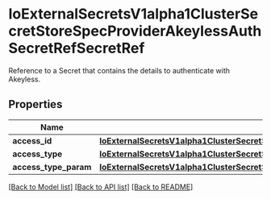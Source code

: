 # IoExternalSecretsV1alpha1ClusterSecretStoreSpecProviderAkeylessAuthSecretRefSecretRef

Reference to a Secret that contains the details to authenticate with Akeyless.
## Properties
Name | Type | Description | Notes
------------ | ------------- | ------------- | -------------
**access_id** | [**IoExternalSecretsV1alpha1ClusterSecretStoreSpecProviderAkeylessAuthSecretRefSecretRefAccessID**](IoExternalSecretsV1alpha1ClusterSecretStoreSpecProviderAkeylessAuthSecretRefSecretRefAccessID.md) |  | [optional] 
**access_type** | [**IoExternalSecretsV1alpha1ClusterSecretStoreSpecProviderAkeylessAuthSecretRefSecretRefAccessType**](IoExternalSecretsV1alpha1ClusterSecretStoreSpecProviderAkeylessAuthSecretRefSecretRefAccessType.md) |  | [optional] 
**access_type_param** | [**IoExternalSecretsV1alpha1ClusterSecretStoreSpecProviderAkeylessAuthSecretRefSecretRefAccessType**](IoExternalSecretsV1alpha1ClusterSecretStoreSpecProviderAkeylessAuthSecretRefSecretRefAccessType.md) |  | [optional] 

[[Back to Model list]](../README.md#documentation-for-models) [[Back to API list]](../README.md#documentation-for-api-endpoints) [[Back to README]](../README.md)


